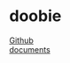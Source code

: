 # doobie

[Github](https://github.com/tpolecat/doobie)  
[documents](https://tpolecat.github.io/doobie/)  
